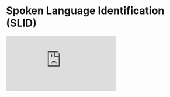# Spoken Language Identification (SLID)

<embed src=
"https://github.com/aakashsri25/SLID/blob/main/Spoken%20Language%20Identification.pdf">

